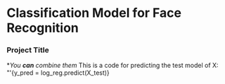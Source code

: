 # Classification Model for Face Recognition
### Project Title
**You **can** combine them*
This is a code for predicting the test model of X: "'{y_pred = log_reg.predict(X_test)}
